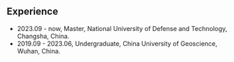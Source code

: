 ## Experience


- 2023.09 - now, Master, National University of Defense and Technology, Changsha, China.
- 2019.09 - 2023.06, Undergraduate, China University of Geoscience, Wuhan, China.
